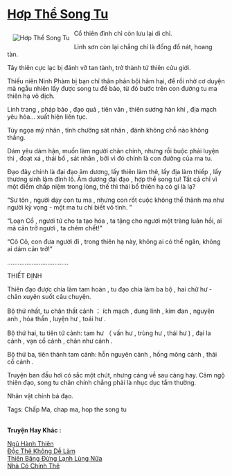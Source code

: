 <a href="https://utruyen.com/hop-the-song-tu/7246/" title="Hơp Thể Song Tu"><h1>Hơp Thể Song Tu</h1></a><div style="display:table"><img align="right" style="float: left; padding: 10px;" src="https://utruyen.com/images/story/200x260/hop-the-song-tu.jpg" alt="Hơp Thể Song Tu">Cổ thiên đình chỉ còn lưu lại di chỉ. <p></p>Linh sơn còn lại chẳng chỉ là đống đổ nát, hoang tàn. <p></p>Tây thiên cực lạc bị đánh vỡ tan tành, trở thành tứ thiên cửu giới. <p></p>Thiếu niên Ninh Phàm bị bạn chí thân phản bội hãm hại, để rồi nhờ cơ duyện mà ngẫu nhiên lấy được song tu đế bảo, từ đó bước trên con đường tu ma thiên hạ vô địch.<p></p>Linh trang , pháp bảo , đạo quả , tiên vân , thiên sương hàn khí , địa mạch yêu hỏa... xuất hiện liên tục.<p></p>Túy ngọa mỹ nhân , tỉnh chưởng sát nhân , đánh không chỗ nào không thắng. <p></p>Dám yêu dám hận, muốn làm người chân chính, nhưng rồi buộc phải luyện thi , đoạt xá , thái bổ , sát nhân , bỡi vì đó chính là con đường của ma tu. <p></p>Đạo đây chính là đại đạo âm dương, lấy thiên làm thê, lấy địa làm thiếp , lấy thương sinh làm đỉnh lô. Âm dương đại đạo , hợp thể song tu! Tất cả chỉ vì một điểm chấp niệm trong lòng, thế thì thái bổ thiên hạ có gì là lạ?<p></p>“Sư tôn , người dạy con tu ma , nhưng con rốt cuộc không thể thành ma như người kỳ vọng - một ma tu chỉ biết vô tình. ”<p></p>“Loạn Cổ , ngươi tứ cho ta tạo hóa , ta tặng cho ngươi một tràng luân hồi, ai mà cản trở ngươi , ta chém chết!”<p></p>“Cô Cô, con đưa người đi , trong thiên hạ này, không ai có thể ngăn, không ai dám cản trở!”<p></p>...................................<p></p>THIẾT ĐỊNH<p></p>Thiên đạo được chia làm tam hoàn , tu đạo chia làm ba bộ , hai chữ hư - chân xuyên suốt câu chuyện. <p></p>Bộ thứ nhất, tu chân thất cảnh ： ích mạch , dung linh , kim đan , nguyên anh , hóa thần , luyện hư , toái hư .<p></p>Bộ thứ hai, tu tiên tứ cảnh: tam hư （ vấn hư , trùng hư , thái hư ) , đại la cảnh , vạn cổ cảnh , chân như cảnh .<p></p>Bộ thứ ba, tiên thánh tam cảnh: hỗn nguyên cảnh , hồng mông cảnh , thái cổ cảnh .<p></p>Truyện ban đầu hơi có sắc một chút, nhưng càng về sau càng hay. Cảm ngộ thiên đạo, song tu chân chính chẳng phải là nhục dục tầm thường.<p></p>Nhân vật chính bá đạo.<p></p>Tags: Chấp Ma, chap ma, hop the song tu</div><p><br><b>Truyện Hay Khác :</b></p><a href="https://utruyen.com/ngu-hanh-thien/12192/" alt="Ngũ Hành Thiên">Ngũ Hành Thiên</a><br/><a href="https://github.com/quanluxury/ngontinhhot/tree/master/truyenhay/19082/" alt="Độc Thê Không Dễ Làm">Độc Thê Không Dễ Làm</a><br/><a href="https://github.com/quanluxury/truyenhot/tree/master/truyenhay/11603/" alt="Thiên Băng Đừng Lạnh Lùng Nữa">Thiên Băng Đừng Lạnh Lùng Nữa</a><br/><a href="https://truyenngontinhay.wordpress.com/2019/10/03/nha-co-chinh-the/" alt="Nhà Có Chính Thê">Nhà Có Chính Thê</a><br/>